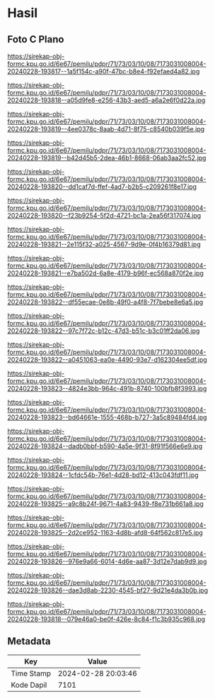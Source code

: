 # Hasil

## Foto C Plano

https://sirekap-obj-formc.kpu.go.id/6e67/pemilu/pdpr/71/73/03/10/08/7173031008004-20240228-193817--1a5f154c-a90f-47bc-b8e4-f92efaed4a82.jpg

https://sirekap-obj-formc.kpu.go.id/6e67/pemilu/pdpr/71/73/03/10/08/7173031008004-20240228-193818--a05d9fe8-e256-43b3-aed5-a6a2e6f0d22a.jpg

https://sirekap-obj-formc.kpu.go.id/6e67/pemilu/pdpr/71/73/03/10/08/7173031008004-20240228-193819--4ee0378c-8aab-4d71-8f75-c8540b039f5e.jpg

https://sirekap-obj-formc.kpu.go.id/6e67/pemilu/pdpr/71/73/03/10/08/7173031008004-20240228-193819--b42d45b5-2dea-46b1-8668-06ab3aa2fc52.jpg

https://sirekap-obj-formc.kpu.go.id/6e67/pemilu/pdpr/71/73/03/10/08/7173031008004-20240228-193820--dd1caf7d-ffef-4ad7-b2b5-c209261f8e17.jpg

https://sirekap-obj-formc.kpu.go.id/6e67/pemilu/pdpr/71/73/03/10/08/7173031008004-20240228-193820--f23b9254-5f2d-4721-bc1a-2ea56f317074.jpg

https://sirekap-obj-formc.kpu.go.id/6e67/pemilu/pdpr/71/73/03/10/08/7173031008004-20240228-193821--2e115f32-a025-4567-9d9e-0f4b16379d81.jpg

https://sirekap-obj-formc.kpu.go.id/6e67/pemilu/pdpr/71/73/03/10/08/7173031008004-20240228-193821--e7ba502d-6a8e-4179-b96f-ec568a870f2e.jpg

https://sirekap-obj-formc.kpu.go.id/6e67/pemilu/pdpr/71/73/03/10/08/7173031008004-20240228-193822--df55ecae-0e8b-49f0-a4f8-7f7bebe8e6a5.jpg

https://sirekap-obj-formc.kpu.go.id/6e67/pemilu/pdpr/71/73/03/10/08/7173031008004-20240228-193822--97c7f72c-b12c-47d3-b51c-b3c01ff2da06.jpg

https://sirekap-obj-formc.kpu.go.id/6e67/pemilu/pdpr/71/73/03/10/08/7173031008004-20240228-193822--a0451063-ea0e-4490-93e7-d162304ee5df.jpg

https://sirekap-obj-formc.kpu.go.id/6e67/pemilu/pdpr/71/73/03/10/08/7173031008004-20240228-193823--4824e3bb-964c-491b-8740-100bfb8f3993.jpg

https://sirekap-obj-formc.kpu.go.id/6e67/pemilu/pdpr/71/73/03/10/08/7173031008004-20240228-193823--bd64661e-1555-468b-b727-3a5c89484fd4.jpg

https://sirekap-obj-formc.kpu.go.id/6e67/pemilu/pdpr/71/73/03/10/08/7173031008004-20240228-193824--dadb0bbf-b590-4a5e-9f31-8f91f566e6e9.jpg

https://sirekap-obj-formc.kpu.go.id/6e67/pemilu/pdpr/71/73/03/10/08/7173031008004-20240228-193824--1cfdc54b-76e1-4d28-bd12-413c043fdf11.jpg

https://sirekap-obj-formc.kpu.go.id/6e67/pemilu/pdpr/71/73/03/10/08/7173031008004-20240228-193825--a9c8b24f-9671-4a83-9439-f8e731b661a8.jpg

https://sirekap-obj-formc.kpu.go.id/6e67/pemilu/pdpr/71/73/03/10/08/7173031008004-20240228-193825--2d2ce952-1163-4d8b-afd8-64f562c817e5.jpg

https://sirekap-obj-formc.kpu.go.id/6e67/pemilu/pdpr/71/73/03/10/08/7173031008004-20240228-193826--976e9a66-6014-4d6e-aa87-3d12e7dab9d9.jpg

https://sirekap-obj-formc.kpu.go.id/6e67/pemilu/pdpr/71/73/03/10/08/7173031008004-20240228-193826--dae3d8ab-2230-4545-bf27-9d21e4da3b0b.jpg

https://sirekap-obj-formc.kpu.go.id/6e67/pemilu/pdpr/71/73/03/10/08/7173031008004-20240228-193818--079e46a0-be0f-426e-8c84-f1c3b935c968.jpg


## Metadata

| Key        | Value               |
| ---------- | ------------------- |
| Time Stamp | 2024-02-28 20:03:46 |
| Kode Dapil | 7101                |




